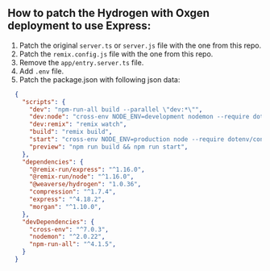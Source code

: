 ## How to patch the Hydrogen with Oxgen deployment to use Express:
1. Patch the original `server.ts` or `server.js` file with the one from this repo.
2. Patch the `remix.config.js` file with the one from this repo.
3. Remove the `app/entry.server.ts` file.
4. Add `.env` file.
5. Patch the package.json with following json data:

```json
  {
    "scripts": {
      "dev": "npm-run-all build --parallel \"dev:*\"",
      "dev:node": "cross-env NODE_ENV=development nodemon --require dotenv/config ./server.js --watch ./server.js",
      "dev:remix": "remix watch",
      "build": "remix build",
      "start": "cross-env NODE_ENV=production node --require dotenv/config ./server.js",
      "preview": "npm run build && npm run start",
    },
    "dependencies": {
      "@remix-run/express": "^1.16.0",
      "@remix-run/node": "^1.16.0",
      "@weaverse/hydrogen": "1.0.36",
      "compression": "^1.7.4",
      "express": "^4.18.2",
      "morgan": "^1.10.0",
    },
    "devDependencies": {
      "cross-env": "^7.0.3",
      "nodemon": "^2.0.22",
      "npm-run-all": "^4.1.5",
    }
  }
```
